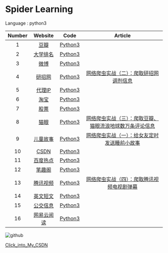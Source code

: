 # Spider Learning


Language : python3

|  Number |   Website |  Code   |    Article |
 |:------:|:------:|:------:|:------:|
 |1|    [豆瓣](https://www.douban.com/) |   [Python3](https://github.com/librauee/Reptile/blob/master/doubancomment.py)  |     |                  
 |2|   [大学排名](http://www.zuihaodaxue.cn/) |   [Python3](https://github.com/librauee/Reptile/blob/master/rank.py)    |      |                 
 |3|   [微博](https://m.weibo.cn/)  |   [Python3](https://github.com/librauee/Reptile/blob/master/weibophoto.py)   |     |
 |4|   [研招网](https://yz.chsi.com.cn/) |[Python3](https://github.com/librauee/Reptile/blob/master/yz.py)  |  [网络爬虫实战（二）：爬取研招网调剂信息](https://blog.csdn.net/lyc44813418/article/details/88739173)  |                  
 |5|   [代理IP](https://www.kuaidaili.com/) |   [Python3](https://github.com/librauee/Reptile/blob/master/proxy.py)    |      |                 
 |6|   [淘宝](https://www.taobao.com/)  |   [Python3](https://github.com/librauee/Reptile/blob/master/taobao2.0.py)   |     | 
  |7|    [股票](http://quote.eastmoney.com/stocklist.html) |   [Python3](https://github.com/librauee/Reptile/tree/master/BaiduStocks)  |     |                  
 |8|   [猫眼](https://m.maoyan.com/) |   [Python3](https://github.com/librauee/Reptile/blob/master/MYcomment.py)    |    [网络爬虫实战（三）：爬取豆瓣、猫眼流浪地球数万条评论信息](https://blog.csdn.net/lyc44813418/article/details/87522369)  |                 
 |9|   [儿童故事](http://www.tom61.com/)  |   [Python3](https://github.com/librauee/Reptile/blob/master/story.py)   |     [网络爬虫实战（一）：给女友定时发送睡前小故事](https://blog.csdn.net/lyc44813418/article/details/88583021)| 
  |10|    [CSDN](https://www.csdn.net/) |   [Python3](https://github.com/librauee/Reptile/blob/master/csdn.py)  |     |                  
 |11|   [百度热点](http://top.baidu.com/) |   [Python3](https://github.com/librauee/Reptile/blob/master/baidu_hotspot.py)    |      |                 
 |12|   [笔趣阁](http://www.biqukan.com/)  |   [Python3](https://github.com/librauee/Reptile/blob/master/Novel.py)   |     | 
  |13|    [腾讯视频](https://v.qq.com/) |   [Python3](https://github.com/librauee/Reptile/blob/master/danmucrawl.py)  |  [网络爬虫实战（四）：爬取腾讯视频电视剧弹幕](https://blog.csdn.net/lyc44813418/article/details/88930046)   |                  
 |14|   [英文短文](http://www.zuihaodaxue.cn/) |   [Python3](https://github.com/librauee/Reptile/blob/master/English_story.py)    |      |                 
 |15|   [公交信息](https://hangzhou.8684.cn/)  |   [Python3](https://github.com/librauee/Reptile/blob/master/hangzhou_bus_info.py)   |     | 
 |16|   [网易云阅读](http://yuedu.163.com/book/category/category/2100/2110/1_0_1)  |   [Python3](https://github.com/librauee/Reptile/tree/master/%E7%BD%91%E6%98%93%E4%BA%91%E9%98%85%E8%AF%BB)   |     | 



![github](https://raw.githubusercontent.com/chenjiandongx/mzitu/master/images/forkstar.png "github")
    
[Click_into_My_CSDN](http://blog.csdn.net/lyc44813418)
